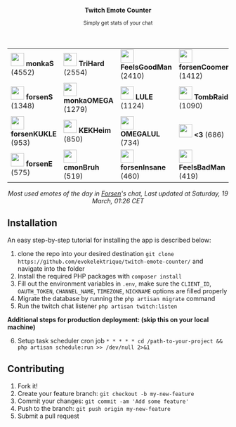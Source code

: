 <div align="center">
    <p><b>Twitch Emote Counter</b></p>
    <small>Simply get stats of your chat</small>
</div>

<br>
<br>

<div align="center">
    <table>
        <tr>
            <td>
                <img src="https:&#x2F;&#x2F;cdn.betterttv.net&#x2F;emote&#x2F;56e9f494fff3cc5c35e5287e&#x2F;3x" height="30" />
                <b>monkaS</b>
                (4552)
            </td>
            <td>
                <img src="https:&#x2F;&#x2F;static-cdn.jtvnw.net&#x2F;emoticons&#x2F;v2&#x2F;120232&#x2F;static&#x2F;light&#x2F;3.0" height="30" />
                <b>TriHard</b>
                (2554)
            </td>
            <td>
                <img src="https:&#x2F;&#x2F;cdn.betterttv.net&#x2F;emote&#x2F;566c9fde65dbbdab32ec053e&#x2F;3x" height="30" />
                <b>FeelsGoodMan</b>
                (2410)
            </td>
            <td>
                <img src="https:&#x2F;&#x2F;cdn.betterttv.net&#x2F;emote&#x2F;61fed4db06fd6a9f5be380bb&#x2F;3x" height="30" />
                <b>forsenCoomer</b>
                (1412)
            </td>
        </tr>
        <tr>
            <td>
                <img src="https:&#x2F;&#x2F;static-cdn.jtvnw.net&#x2F;emoticons&#x2F;v2&#x2F;177866&#x2F;static&#x2F;light&#x2F;3.0" height="30" />
                <b>forsenS</b>
                (1348)
            </td>
            <td>
                <img src="https:&#x2F;&#x2F;cdn.frankerfacez.com&#x2F;emote&#x2F;167431&#x2F;4" height="30" />
                <b>monkaOMEGA</b>
                (1279)
            </td>
            <td>
                <img src="https:&#x2F;&#x2F;cdn.betterttv.net&#x2F;emote&#x2F;60477a2f306b602acc599abf&#x2F;3x" height="30" />
                <b>LULE</b>
                (1124)
            </td>
            <td>
                <img src="https:&#x2F;&#x2F;static-cdn.jtvnw.net&#x2F;emoticons&#x2F;v2&#x2F;864205&#x2F;static&#x2F;light&#x2F;3.0" height="30" />
                <b>TombRaid</b>
                (1090)
            </td>
        </tr>
        <tr>
            <td>
                <img src="https:&#x2F;&#x2F;static-cdn.jtvnw.net&#x2F;emoticons&#x2F;v2&#x2F;emotesv2_0cb16abc3c994004b7aa536ad350d5a1&#x2F;static&#x2F;light&#x2F;3.0" height="30" />
                <b>forsenKUKLE</b>
                (953)
            </td>
            <td>
                <img src="https:&#x2F;&#x2F;static-cdn.jtvnw.net&#x2F;emoticons&#x2F;v2&#x2F;emotesv2_7c5d25facc384c47963d25a5057a0b40&#x2F;static&#x2F;light&#x2F;3.0" height="30" />
                <b>KEKHeim</b>
                (850)
            </td>
            <td>
                <img src="https:&#x2F;&#x2F;cdn.frankerfacez.com&#x2F;emote&#x2F;128054&#x2F;4" height="30" />
                <b>OMEGALUL</b>
                (734)
            </td>
            <td>
                <img src="https:&#x2F;&#x2F;static-cdn.jtvnw.net&#x2F;emoticons&#x2F;v2&#x2F;555555584&#x2F;static&#x2F;light&#x2F;3.0" height="30" />
                <b>&lt;3</b>
                (686)
            </td>
        </tr>
        <tr>
            <td>
                <img src="https:&#x2F;&#x2F;static-cdn.jtvnw.net&#x2F;emoticons&#x2F;v2&#x2F;521050&#x2F;static&#x2F;light&#x2F;3.0" height="30" />
                <b>forsenE</b>
                (575)
            </td>
            <td>
                <img src="https:&#x2F;&#x2F;static-cdn.jtvnw.net&#x2F;emoticons&#x2F;v2&#x2F;84608&#x2F;static&#x2F;light&#x2F;3.0" height="30" />
                <b>cmonBruh</b>
                (519)
            </td>
            <td>
                <img src="https:&#x2F;&#x2F;cdn.betterttv.net&#x2F;emote&#x2F;60651e09a407570b72f28e03&#x2F;3x" height="30" />
                <b>forsenInsane</b>
                (460)
            </td>
            <td>
                <img src="https:&#x2F;&#x2F;cdn.betterttv.net&#x2F;emote&#x2F;566c9fc265dbbdab32ec053b&#x2F;3x" height="30" />
                <b>FeelsBadMan</b>
                (419)
            </td>
        </tr>
    </table>
</div>

<p align="center">
    <i>Most used emotes of the day in <a href="https://twitch.tv/forsen">Forsen</a>'s chat, Last updated at Saturday, 19 March, 01:26 CET</i>
</p>

## Installation

An easy step-by-step tutorial for installing the app is described below:

1. clone the repo into your desired destination `git clone https://github.com/evokelektrique/twitch-emote-counter/` and navigate into the folder
2. Install the required PHP packages with `composer install`
3. Fill out the environment variables in `.env`, make sure the `CLIENT_ID`, `OAUTH_TOKEN`, `CHANNEL_NAME`, `TIMEZONE`, `NICKNAME` options are filled properly
4. Migrate the database by running the `php artisan migrate` command
5. Run the twitch chat listener `php artisan twitch:listen`

<b>Additional steps for production deployment: (skip this on your local machine)</b>

6. Setup task scheduler cron job `* * * * * cd /path-to-your-project && php artisan schedule:run >> /dev/null 2>&1`

## Contributing

1. Fork it!
2. Create your feature branch: `git checkout -b my-new-feature`
3. Commit your changes: `git commit -am 'Add some feature'`
4. Push to the branch: `git push origin my-new-feature`
5. Submit a pull request
